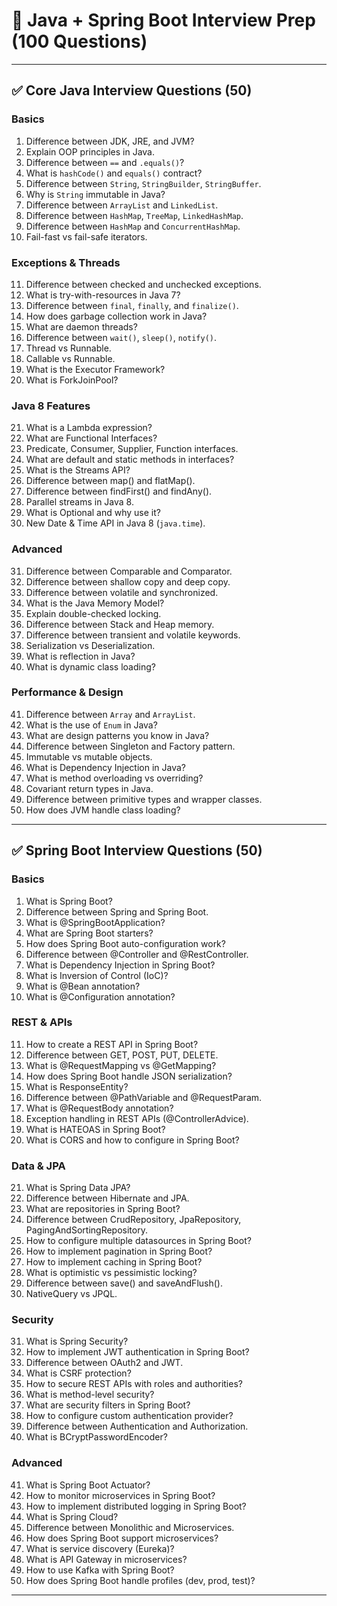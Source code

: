 # 🚀 Java + Spring Boot Interview Prep (100 Questions)

---

## ✅ Core Java Interview Questions (50)

### Basics
1. Difference between JDK, JRE, and JVM?
2. Explain OOP principles in Java.
3. Difference between `==` and `.equals()`?
4. What is `hashCode()` and `equals()` contract?
5. Difference between `String`, `StringBuilder`, `StringBuffer`.
6. Why is `String` immutable in Java?
7. Difference between `ArrayList` and `LinkedList`.
8. Difference between `HashMap`, `TreeMap`, `LinkedHashMap`.
9. Difference between `HashMap` and `ConcurrentHashMap`.
10. Fail-fast vs fail-safe iterators.

### Exceptions & Threads
11. Difference between checked and unchecked exceptions.
12. What is try-with-resources in Java 7?
13. Difference between `final`, `finally`, and `finalize()`.
14. How does garbage collection work in Java?
15. What are daemon threads?
16. Difference between `wait()`, `sleep()`, `notify()`.
17. Thread vs Runnable.
18. Callable vs Runnable.
19. What is the Executor Framework?
20. What is ForkJoinPool?

### Java 8 Features
21. What is a Lambda expression?
22. What are Functional Interfaces?
23. Predicate, Consumer, Supplier, Function interfaces.
24. What are default and static methods in interfaces?
25. What is the Streams API?
26. Difference between map() and flatMap().
27. Difference between findFirst() and findAny().
28. Parallel streams in Java 8.
29. What is Optional and why use it?
30. New Date & Time API in Java 8 (`java.time`).

### Advanced
31. Difference between Comparable and Comparator.
32. Difference between shallow copy and deep copy.
33. Difference between volatile and synchronized.
34. What is the Java Memory Model?
35. Explain double-checked locking.
36. Difference between Stack and Heap memory.
37. Difference between transient and volatile keywords.
38. Serialization vs Deserialization.
39. What is reflection in Java?
40. What is dynamic class loading?

### Performance & Design
41. Difference between `Array` and `ArrayList`.
42. What is the use of `Enum` in Java?
43. What are design patterns you know in Java?
44. Difference between Singleton and Factory pattern.
45. Immutable vs mutable objects.
46. What is Dependency Injection in Java?
47. What is method overloading vs overriding?
48. Covariant return types in Java.
49. Difference between primitive types and wrapper classes.
50. How does JVM handle class loading?

---

## ✅ Spring Boot Interview Questions (50)

### Basics
1. What is Spring Boot?
2. Difference between Spring and Spring Boot.
3. What is @SpringBootApplication?
4. What are Spring Boot starters?
5. How does Spring Boot auto-configuration work?
6. Difference between @Controller and @RestController.
7. What is Dependency Injection in Spring Boot?
8. What is Inversion of Control (IoC)?
9. What is @Bean annotation?
10. What is @Configuration annotation?

### REST & APIs
11. How to create a REST API in Spring Boot?
12. Difference between GET, POST, PUT, DELETE.
13. What is @RequestMapping vs @GetMapping?
14. How does Spring Boot handle JSON serialization?
15. What is ResponseEntity?
16. Difference between @PathVariable and @RequestParam.
17. What is @RequestBody annotation?
18. Exception handling in REST APIs (@ControllerAdvice).
19. What is HATEOAS in Spring Boot?
20. What is CORS and how to configure in Spring Boot?

### Data & JPA
21. What is Spring Data JPA?
22. Difference between Hibernate and JPA.
23. What are repositories in Spring Boot?
24. Difference between CrudRepository, JpaRepository, PagingAndSortingRepository.
25. How to configure multiple datasources in Spring Boot?
26. How to implement pagination in Spring Boot?
27. How to implement caching in Spring Boot?
28. What is optimistic vs pessimistic locking?
29. Difference between save() and saveAndFlush().
30. NativeQuery vs JPQL.

### Security
31. What is Spring Security?
32. How to implement JWT authentication in Spring Boot?
33. Difference between OAuth2 and JWT.
34. What is CSRF protection?
35. How to secure REST APIs with roles and authorities?
36. What is method-level security?
37. What are security filters in Spring Boot?
38. How to configure custom authentication provider?
39. Difference between Authentication and Authorization.
40. What is BCryptPasswordEncoder?

### Advanced
41. What is Spring Boot Actuator?
42. How to monitor microservices in Spring Boot?
43. How to implement distributed logging in Spring Boot?
44. What is Spring Cloud?
45. Difference between Monolithic and Microservices.
46. How does Spring Boot support microservices?
47. What is service discovery (Eureka)?
48. What is API Gateway in microservices?
49. How to use Kafka with Spring Boot?
50. How does Spring Boot handle profiles (dev, prod, test)?

---
